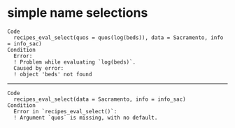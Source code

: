 # simple name selections

    Code
      recipes_eval_select(quos = quos(log(beds)), data = Sacramento, info = info_sac)
    Condition
      Error:
      ! Problem while evaluating `log(beds)`.
      Caused by error:
      ! object 'beds' not found

---

    Code
      recipes_eval_select(data = Sacramento, info = info_sac)
    Condition
      Error in `recipes_eval_select()`:
      ! Argument `quos` is missing, with no default.

